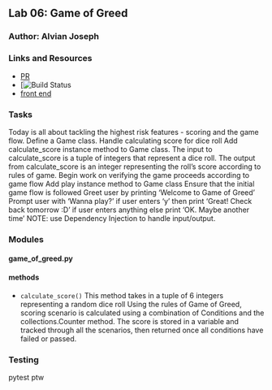 ## Lab 06: Game of Greed

### Author: Alvian Joseph

### Links and Resources
* [PR](https://github.com/401-Python/game-of-greed)
* [![Build Status]()
* [front end]()

### Tasks
Today is all about tackling the highest risk features - scoring and the game flow.
Define a Game class.
Handle calculating score for dice roll
Add calculate_score instance method to Game class.
The input to calculate_score is a tuple of integers that represent a dice roll.
The output from calculate_score is an integer representing the roll’s score according to rules of game.
Begin work on verifying the game proceeds according to game flow
Add play instance method to Game class
Ensure that the initial game flow is followed
Greet user by printing ‘Welcome to Game of Greed’
Prompt user with ‘Wanna play?’
if user enters ‘y’ then print ‘Great! Check back tomorrow :D’
if user enters anything else print ‘OK. Maybe another time’
NOTE: use Dependency Injection to handle input/output.

### Modules
#### game_of_greed.py
  #### methods
  * ```calculate_score()```
  This method takes in a tuple of 6 integers representing a random dice roll
  Using the rules of Game of Greed, scoring scenario is calculated using a combination of
  Conditions and the collections.Counter method. The score is stored in a variable and tracked through all the scenarios, then returned once all conditions have failed or passed.





### Testing
  pytest
  ptw
  



     
